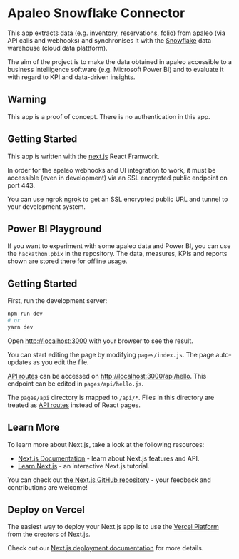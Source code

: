 # Apaleo Snowflake Connector

This app extracts data (e.g. inventory, reservations, folio) from [apaleo](https://apaleo.com) (via API calls and webhooks) and synchronises it with the [Snowflake](https://snowflake.com) data warehouse (cloud data plattform).

The aim of the project is to make the data obtained in apaleo accessible to a business intelligence software (e.g. Microsoft Power BI) and to evaluate it with regard to KPI and data-driven insights.

## Warning

This app is a proof of concept. There is no authentication in this app.

## Getting Started

This app is written with the [next.js](https://nextjs.org/) React Framwork.

In order for the apaleo webhooks and UI integration to work, it must be accessible (even in development) via an SSL encrypted public endpoint on port 443.

You can use ngrok [ngrok](https://ngrok.com/) to get an SSL encrypted public URL and tunnel to your development system.

## Power BI Playground

If you want to experiment with some apaleo data and Power BI, you can use the `hackathon.pbix` in the repository. The data, measures, KPIs and reports shown are stored there for offline usage.

## Getting Started

First, run the development server:

```bash
npm run dev
# or
yarn dev
```

Open [http://localhost:3000](http://localhost:3000) with your browser to see the result.

You can start editing the page by modifying `pages/index.js`. The page auto-updates as you edit the file.

[API routes](https://nextjs.org/docs/api-routes/introduction) can be accessed on [http://localhost:3000/api/hello](http://localhost:3000/api/hello). This endpoint can be edited in `pages/api/hello.js`.

The `pages/api` directory is mapped to `/api/*`. Files in this directory are treated as [API routes](https://nextjs.org/docs/api-routes/introduction) instead of React pages.

## Learn More

To learn more about Next.js, take a look at the following resources:

- [Next.js Documentation](https://nextjs.org/docs) - learn about Next.js features and API.
- [Learn Next.js](https://nextjs.org/learn) - an interactive Next.js tutorial.

You can check out [the Next.js GitHub repository](https://github.com/vercel/next.js/) - your feedback and contributions are welcome!

## Deploy on Vercel

The easiest way to deploy your Next.js app is to use the [Vercel Platform](https://vercel.com/new?utm_medium=default-template&filter=next.js&utm_source=create-next-app&utm_campaign=create-next-app-readme) from the creators of Next.js.

Check out our [Next.js deployment documentation](https://nextjs.org/docs/deployment) for more details.
